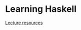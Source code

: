 # Learning Haskell

[Lecture resources](https://www.seas.upenn.edu/~cis1940/spring13/lectures.html)
